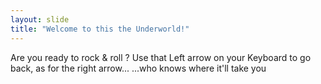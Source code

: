 ```yaml
---
layout: slide
title: "Welcome to this the Underworld!"
---
```

Are you ready to rock & roll ? 
Use that Left arrow on your Keyboard to go back, as for the right arrow...
...who knows where it'll take you
